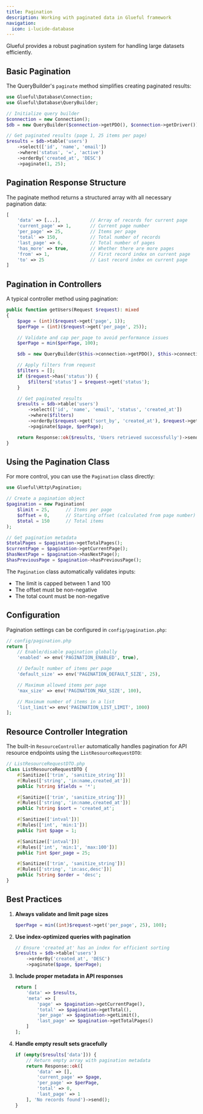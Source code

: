 ```yaml
---
title: Pagination
description: Working with paginated data in Glueful framework
navigation:
  icon: i-lucide-database
---
```


Glueful provides a robust pagination system for handling large datasets efficiently.

## Basic Pagination

The QueryBuilder's `paginate` method simplifies creating paginated results:

```php
use Glueful\Database\Connection;
use Glueful\Database\QueryBuilder;

// Initialize query builder
$connection = new Connection();
$db = new QueryBuilder($connection->getPDO(), $connection->getDriver());

// Get paginated results (page 1, 25 items per page)
$results = $db->table('users')
    ->select(['id', 'name', 'email'])
    ->where('status', '=', 'active')
    ->orderBy('created_at', 'DESC')
    ->paginate(1, 25);
```

## Pagination Response Structure

The paginate method returns a structured array with all necessary pagination data:

```php
[
    'data' => [...],           // Array of records for current page
    'current_page' => 1,       // Current page number
    'per_page' => 25,          // Items per page
    'total' => 150,            // Total number of records
    'last_page' => 6,          // Total number of pages
    'has_more' => true,        // Whether there are more pages
    'from' => 1,               // First record index on current page
    'to' => 25                 // Last record index on current page
]
```

## Pagination in Controllers

A typical controller method using pagination:

```php
public function getUsers(Request $request): mixed
{
    $page = (int)($request->get('page', 1));
    $perPage = (int)($request->get('per_page', 25));

    // Validate and cap per_page to avoid performance issues
    $perPage = min($perPage, 100);

    $db = new QueryBuilder($this->connection->getPDO(), $this->connection->getDriver());

    // Apply filters from request
    $filters = [];
    if ($request->has('status')) {
        $filters['status'] = $request->get('status');
    }

    // Get paginated results
    $results = $db->table('users')
        ->select(['id', 'name', 'email', 'status', 'created_at'])
        ->where($filters)
        ->orderBy($request->get('sort_by', 'created_at'), $request->get('sort_order', 'desc'))
        ->paginate($page, $perPage);

    return Response::ok($results, 'Users retrieved successfully')->send();
}
```

## Using the Pagination Class

For more control, you can use the `Pagination` class directly:

```php
use Glueful\Http\Pagination;

// Create a pagination object
$pagination = new Pagination(
    $limit = 25,      // Items per page
    $offset = 0,      // Starting offset (calculated from page number)
    $total = 150      // Total items
);

// Get pagination metadata
$totalPages = $pagination->getTotalPages();
$currentPage = $pagination->getCurrentPage();
$hasNextPage = $pagination->hasNextPage();
$hasPreviousPage = $pagination->hasPreviousPage();
```

The `Pagination` class automatically validates inputs:
- The limit is capped between 1 and 100
- The offset must be non-negative
- The total count must be non-negative

## Configuration

Pagination settings can be configured in `config/pagination.php`:

```php
// config/pagination.php
return [
    // Enable/disable pagination globally
    'enabled' => env('PAGINATION_ENABLED', true),

    // Default number of items per page
    'default_size' => env('PAGINATION_DEFAULT_SIZE', 25),

    // Maximum allowed items per page
    'max_size' => env('PAGINATION_MAX_SIZE', 100),

    // Maximum number of items in a list
    'list_limit'=> env('PAGINATION_LIST_LIMIT', 1000)
];
```

## Resource Controller Integration

The built-in `ResourceController` automatically handles pagination for API resource endpoints using the `ListResourceRequestDTO`:

```php
// ListResourceRequestDTO.php
class ListResourceRequestDTO {
    #[Sanitize(['trim', 'sanitize_string'])]
    #[Rules(['string', 'in:name,created_at'])]
    public ?string $fields = '*';

    #[Sanitize(['trim', 'sanitize_string'])]
    #[Rules(['string', 'in:name,created_at'])]
    public ?string $sort = 'created_at';

    #[Sanitize(['intval'])]
    #[Rules(['int', 'min:1'])]
    public ?int $page = 1;

    #[Sanitize(['intval'])]
    #[Rules(['int', 'min:1', 'max:100'])]
    public ?int $per_page = 25;

    #[Sanitize(['trim', 'sanitize_string'])]
    #[Rules(['string', 'in:asc,desc'])]
    public ?string $order = 'desc';
}
```

## Best Practices

1. **Always validate and limit page sizes**
   ```php
   $perPage = min((int)$request->get('per_page', 25), 100);
   ```

2. **Use index-optimized queries with pagination**
   ```php
   // Ensure 'created_at' has an index for efficient sorting
   $results = $db->table('users')
       ->orderBy('created_at', 'DESC')
       ->paginate($page, $perPage);
   ```

3. **Include proper metadata in API responses**
   ```php
   return [
       'data' => $results,
       'meta' => [
           'page' => $pagination->getCurrentPage(),
           'total' => $pagination->getTotal(),
           'per_page' => $pagination->getLimit(),
           'last_page' => $pagination->getTotalPages()
       ]
   ];
   ```

4. **Handle empty result sets gracefully**
   ```php
   if (empty($results['data'])) {
       // Return empty array with pagination metadata
       return Response::ok([
           'data' => [],
           'current_page' => $page,
           'per_page' => $perPage,
           'total' => 0,
           'last_page' => 1
       ], 'No records found')->send();
   }
   ```
